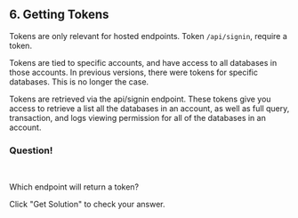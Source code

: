 ## 6. Getting Tokens

Tokens are only relevant for hosted endpoints. Token `/api/signin`, require a token. 

Tokens are tied to specific accounts, and have access to all databases in those accounts. In previous versions, there were tokens for specific databases. This is no longer the case.

Tokens are retrieved via the api/signin endpoint. These tokens give you access to retrieve a list all the databases in an account, as well as full query, transaction, and logs viewing permission for all of the databases in an account.

<div class="challenge">
<h3>Question!</h3>
<br/>
<p>Which endpoint will return a token?</p>
<p>Click "Get Solution" to check your answer. </p>
</div>
<br/>
<br/>


